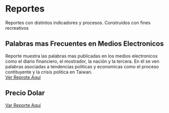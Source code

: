 # Reportes
Reportes con distintos indicadores y procesos. Construidos con fines recreativos

## Palabras mas Frecuentes en Medios Electronicos
Reporte muestra las palabras mas publicadas en los medios electronicos como el diario financiero, el mostrador, la nación y la tercera.
En él se ven palabras asociadas a tendencias politicas y economicas como el proceso contituyente y la crisis politica en Taiwan.\
[Ver Reprote Aquí](https://app.powerbi.com/links/eeEV51AkoZ?ctid=36b6d413-3b6f-481a-bc9d-6689b511cafa&pbi_source=linkShare)

## Precio Dolar

[Var Reporte Aquí](https://app.powerbi.com/links/SBmFVP1AUp?ctid=36b6d413-3b6f-481a-bc9d-6689b511cafa&pbi_source=linkShare)
